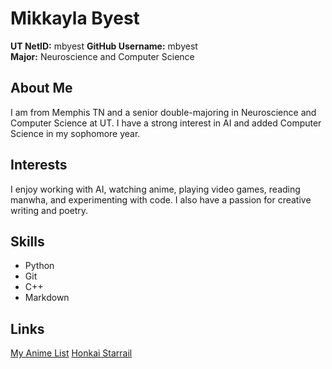 # Mikkayla Byest

**UT NetID:** mbyest 
**GitHub Username:** mbyest  
**Major:** Neuroscience and Computer Science

## About Me
I am from Memphis TN and a senior double-majoring in Neuroscience and Computer Science at UT. I have a strong interest in AI and added Computer Science in my sophomore year.

## Interests
I enjoy working with AI, watching anime, playing video games, reading manwha, and experimenting with code. I also have a passion for creative writing and poetry.

## Skills
- Python
- Git
- C++
- Markdown

## Links
[My Anime List](https://myanimelist.net)
[Honkai Starrail](https://hsr.hoyoverse.com/en-us/)
